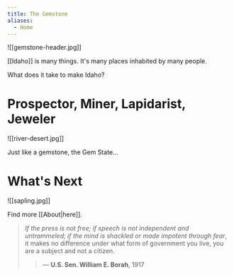 ```yaml
---
title: The Gemstone
aliases:
  - Home
---
```

![[gemstone-header.jpg]]

[[Idaho]] is many things. It's many places inhabited by many people.

What does it take to make Idaho?

# Prospector, Miner, Lapidarist, Jeweler

![[river-desert.jpg]]

Just like a gemstone, the Gem State... 
# What's Next

![[sapling.jpg]]

Find more [[About|here]].

>*If the press is not free; if speech is not independent and untrammeled; if the mind is shackled or made impotent through fear*, it makes no difference under what form of government you live, you are a subject and not a citizen.
>>— **U.S. Sen. William E. Borah**, 1917